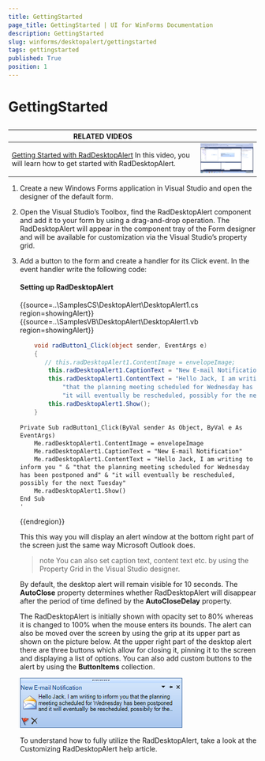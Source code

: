 ```yaml
---
title: GettingStarted
page_title: GettingStarted | UI for WinForms Documentation
description: GettingStarted
slug: winforms/desktopalert/gettingstarted
tags: gettingstarted
published: True
position: 1
---
```


# GettingStarted



## 


| RELATED VIDEOS |  |
| ------ | ------ |
|[Getting Started with RadDesktopAlert](http://tv.telerik.com/watch/winforms/getting-started-with-raddesktopalert) In this video, you will learn how to get started with RadDesktopAlert.| ![desktopalert-overview 001](images/desktopalert-overview001.png)|

1. Create a new Windows Forms application in Visual Studio and open the designer of the default form.

1. Open the Visual Studio’s Toolbox, find the RadDesktopAlert component and add it to your form by using a drag-and-drop operation. The RadDesktopAlert will appear in the component tray of the Form designer and will be available for customization via the Visual Studio’s property grid.

1. Add a button to the form and create a handler for its Click event. In the event handler write the following code:   
     	
	#### Setting up RadDesktopAlert 

	{{source=..\SamplesCS\DesktopAlert\DesktopAlert1.cs region=showingAlert}} 
	{{source=..\SamplesVB\DesktopAlert\DesktopAlert1.vb region=showingAlert}} 

	````C#
        void radButton1_Click(object sender, EventArgs e)
        {
           // this.radDesktopAlert1.ContentImage = envelopeImage;
            this.radDesktopAlert1.CaptionText = "New E-mail Notification";
            this.radDesktopAlert1.ContentText = "Hello Jack, I am writing to inform you " +
                "that the planning meeting scheduled for Wednesday has been postponed and" +
                "it will eventually be rescheduled, possibly for the next Tuesday";
            this.radDesktopAlert1.Show();
        }
	````
	````VB.NET
    Private Sub radButton1_Click(ByVal sender As Object, ByVal e As EventArgs)
        Me.radDesktopAlert1.ContentImage = envelopeImage
        Me.radDesktopAlert1.CaptionText = "New E-mail Notification"
        Me.radDesktopAlert1.ContentText = "Hello Jack, I am writing to inform you " & "that the planning meeting scheduled for Wednesday has been postponed and" & "it will eventually be rescheduled, possibly for the next Tuesday"
        Me.radDesktopAlert1.Show()
    End Sub
    '
	````

	{{endregion}} 

 
	This this way you will display an alert window at the bottom right part of the screen just the same way Microsoft Outlook does.

	>note You can also set caption text, content text etc. by using the Property Grid in the Visual Studio designer.
	>
	
	By default, the desktop alert will remain visible for 10 seconds. The __AutoClose__ property determines whether RadDesktopAlert will disappear after the period of time defined by the __AutoCloseDelay__ property.

	The RadDesktopAlert is initially shown with opacity set to 80% whereas it is changed to 100% when the mouse enters its bounds. The alert can also be moved over the screen by using the grip at its upper part as shown on the picture below. At the upper right part of the desktop alert there are three buttons which allow for closing it, pinning it to the screen and displaying a list of options. You can also add custom buttons to the alert by using the __ButtonItems__ collection.

	![desktopalert-overview 002](images/desktopalert-overview002.png)

	To understand how to fully utilize the RadDesktopAlert, take a look at the Customizing RadDesktopAlert help article.
		


